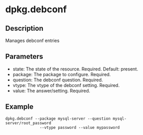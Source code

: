 # dpkg.debconf

## Description

Manages debconf entries

## Parameters

* state: The state of the resource. Required. Default: present.
* package: The package to configure. Required.
* question: The debconf question. Required.
* vtype: The vtype of the debconf setting. Required.
* value: The answer/setting. Required.

## Example

```shell
dpkg.debconf --package mysql-server --question mysql-server/root_password
               --vtype password --value mypassword
```


